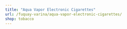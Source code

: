 ```yaml
---
title: "Aqua Vapor Electronic Cigarettes"
url: /fuquay-varina/aqua-vapor-electronic-cigarettes/
shop: tobacco
---
```

